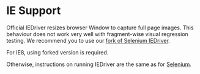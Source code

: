 # IE Support

Official IEDriver resizes browser Window to capture full page images. This
behaviour does not work very well with fragment-wise visual regression
testing. We recommend you to use our [fork of Selenium
IEDriver](https://github.com/SevInf/IEDriver).

For IE8, using forked version is required.

Otherwise, instructions on running IEDriver are the same as for
[Selenium](http://code.google.com/p/selenium/wiki/InternetExplorerDriver).
